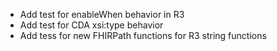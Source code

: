 * Add test for enableWhen behavior in R3
* Add test for CDA xsi:type behavior
* Add tess for new FHIRPath functions for R3 string functions